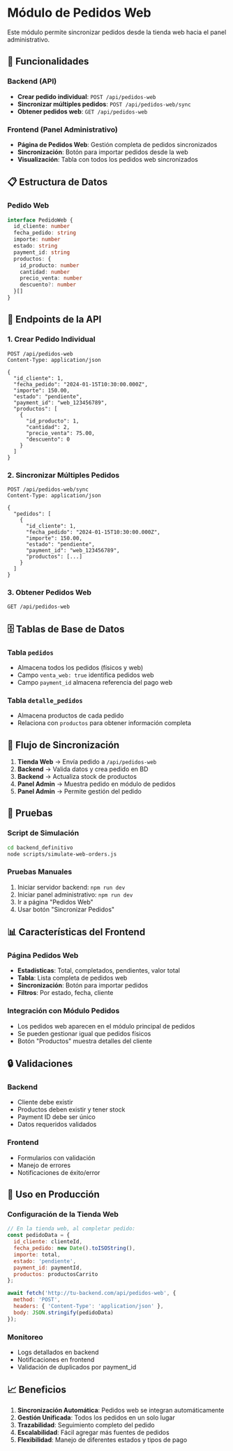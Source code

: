 # Módulo de Pedidos Web

Este módulo permite sincronizar pedidos desde la tienda web hacia el panel administrativo.

## 🚀 Funcionalidades

### Backend (API)
- **Crear pedido individual**: `POST /api/pedidos-web`
- **Sincronizar múltiples pedidos**: `POST /api/pedidos-web/sync`
- **Obtener pedidos web**: `GET /api/pedidos-web`

### Frontend (Panel Administrativo)
- **Página de Pedidos Web**: Gestión completa de pedidos sincronizados
- **Sincronización**: Botón para importar pedidos desde la web
- **Visualización**: Tabla con todos los pedidos web sincronizados

## 📋 Estructura de Datos

### Pedido Web
```typescript
interface PedidoWeb {
  id_cliente: number
  fecha_pedido: string
  importe: number
  estado: string
  payment_id: string
  productos: {
    id_producto: number
    cantidad: number
    precio_venta: number
    descuento?: number
  }[]
}
```

## 🔧 Endpoints de la API

### 1. Crear Pedido Individual
```http
POST /api/pedidos-web
Content-Type: application/json

{
  "id_cliente": 1,
  "fecha_pedido": "2024-01-15T10:30:00.000Z",
  "importe": 150.00,
  "estado": "pendiente",
  "payment_id": "web_123456789",
  "productos": [
    {
      "id_producto": 1,
      "cantidad": 2,
      "precio_venta": 75.00,
      "descuento": 0
    }
  ]
}
```

### 2. Sincronizar Múltiples Pedidos
```http
POST /api/pedidos-web/sync
Content-Type: application/json

{
  "pedidos": [
    {
      "id_cliente": 1,
      "fecha_pedido": "2024-01-15T10:30:00.000Z",
      "importe": 150.00,
      "estado": "pendiente",
      "payment_id": "web_123456789",
      "productos": [...]
    }
  ]
}
```

### 3. Obtener Pedidos Web
```http
GET /api/pedidos-web
```

## 🗄️ Tablas de Base de Datos

### Tabla `pedidos`
- Almacena todos los pedidos (físicos y web)
- Campo `venta_web: true` identifica pedidos web
- Campo `payment_id` almacena referencia del pago web

### Tabla `detalle_pedidos`
- Almacena productos de cada pedido
- Relaciona con `productos` para obtener información completa

## 🔄 Flujo de Sincronización

1. **Tienda Web** → Envía pedido a `/api/pedidos-web`
2. **Backend** → Valida datos y crea pedido en BD
3. **Backend** → Actualiza stock de productos
4. **Panel Admin** → Muestra pedido en módulo de pedidos
5. **Panel Admin** → Permite gestión del pedido

## 🧪 Pruebas

### Script de Simulación
```bash
cd backend_definitivo
node scripts/simulate-web-orders.js
```

### Pruebas Manuales
1. Iniciar servidor backend: `npm run dev`
2. Iniciar panel administrativo: `npm run dev`
3. Ir a página "Pedidos Web"
4. Usar botón "Sincronizar Pedidos"

## 📊 Características del Frontend

### Página Pedidos Web
- **Estadísticas**: Total, completados, pendientes, valor total
- **Tabla**: Lista completa de pedidos web
- **Sincronización**: Botón para importar pedidos
- **Filtros**: Por estado, fecha, cliente

### Integración con Módulo Pedidos
- Los pedidos web aparecen en el módulo principal de pedidos
- Se pueden gestionar igual que pedidos físicos
- Botón "Productos" muestra detalles del cliente

## 🔒 Validaciones

### Backend
- Cliente debe existir
- Productos deben existir y tener stock
- Payment ID debe ser único
- Datos requeridos validados

### Frontend
- Formularios con validación
- Manejo de errores
- Notificaciones de éxito/error

## 🚀 Uso en Producción

### Configuración de la Tienda Web
```javascript
// En la tienda web, al completar pedido:
const pedidoData = {
  id_cliente: clienteId,
  fecha_pedido: new Date().toISOString(),
  importe: total,
  estado: 'pendiente',
  payment_id: paymentId,
  productos: productosCarrito
};

await fetch('http://tu-backend.com/api/pedidos-web', {
  method: 'POST',
  headers: { 'Content-Type': 'application/json' },
  body: JSON.stringify(pedidoData)
});
```

### Monitoreo
- Logs detallados en backend
- Notificaciones en frontend
- Validación de duplicados por payment_id

## 📈 Beneficios

1. **Sincronización Automática**: Pedidos web se integran automáticamente
2. **Gestión Unificada**: Todos los pedidos en un solo lugar
3. **Trazabilidad**: Seguimiento completo del pedido
4. **Escalabilidad**: Fácil agregar más fuentes de pedidos
5. **Flexibilidad**: Manejo de diferentes estados y tipos de pago

